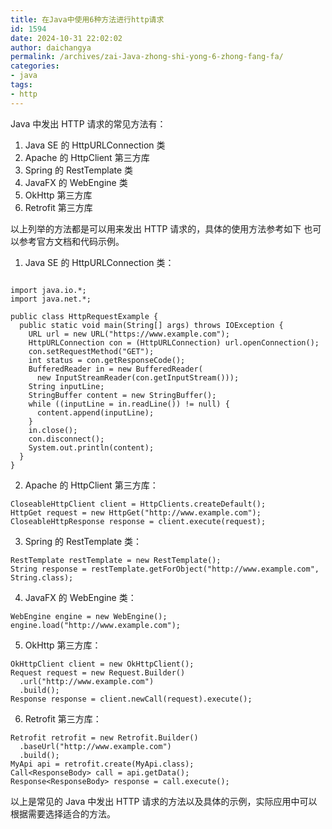 ```yaml
---
title: 在Java中使用6种方法进行http请求
id: 1594
date: 2024-10-31 22:02:02
author: daichangya
permalink: /archives/zai-Java-zhong-shi-yong-6-zhong-fang-fa/
categories:
- java
tags:
- http
---
```


Java 中发出 HTTP 请求的常见方法有：

1.  Java SE 的 HttpURLConnection 类
2.  Apache 的 HttpClient 第三方库
3.  Spring 的 RestTemplate 类
4.  JavaFX 的 WebEngine 类
5.  OkHttp 第三方库
6.  Retrofit 第三方库

以上列举的方法都是可以用来发出 HTTP 请求的，具体的使用方法参考如下
也可以参考官方文档和代码示例。


1.  Java SE 的 HttpURLConnection 类：

```

import java.io.*;
import java.net.*;

public class HttpRequestExample {
  public static void main(String[] args) throws IOException {
    URL url = new URL("https://www.example.com");
    HttpURLConnection con = (HttpURLConnection) url.openConnection();
    con.setRequestMethod("GET");
    int status = con.getResponseCode();
    BufferedReader in = new BufferedReader(
      new InputStreamReader(con.getInputStream()));
    String inputLine;
    StringBuffer content = new StringBuffer();
    while ((inputLine = in.readLine()) != null) {
      content.append(inputLine);
    }
    in.close();
    con.disconnect();
    System.out.println(content);
  }
}
```

2.  Apache 的 HttpClient 第三方库：

```
CloseableHttpClient client = HttpClients.createDefault();
HttpGet request = new HttpGet("http://www.example.com");
CloseableHttpResponse response = client.execute(request);
``` 

3.  Spring 的 RestTemplate 类：

```
RestTemplate restTemplate = new RestTemplate();
String response = restTemplate.getForObject("http://www.example.com", String.class);
```

4.  JavaFX 的 WebEngine 类：

```
WebEngine engine = new WebEngine();
engine.load("http://www.example.com");
```

5.  OkHttp 第三方库：

```
OkHttpClient client = new OkHttpClient();
Request request = new Request.Builder()
  .url("http://www.example.com")
  .build();
Response response = client.newCall(request).execute();
```

6.  Retrofit 第三方库：

```
Retrofit retrofit = new Retrofit.Builder()
  .baseUrl("http://www.example.com")
  .build();
MyApi api = retrofit.create(MyApi.class);
Call<ResponseBody> call = api.getData();
Response<ResponseBody> response = call.execute();
```

以上是常见的 Java 中发出 HTTP 请求的方法以及具体的示例，实际应用中可以根据需要选择适合的方法。